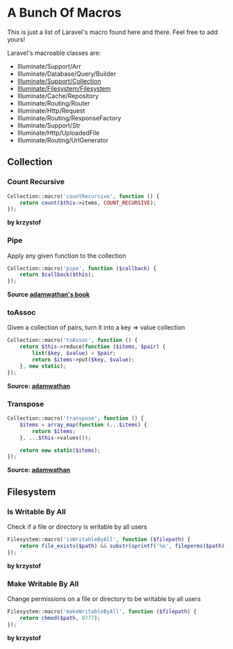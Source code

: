 # A Bunch Of Macros

This is just a list of Laravel's macro found here and there. Feel free to add yours!

Laravel's macroable classes are:
* Illuminate/Support/Arr
* Illuminate/Database/Query/Builder
* [Illuminate/Support/Collection](#collection)
* [Illuminate/Filesystem/Filesystem](#filesystem)
* Illuminate/Cache/Repository
* Illuminate/Routing/Router
* Illuminate/Http/Request
* Illuminate/Routing/ResponseFactory
* Illuminate/Support/Str
* Illuminate/Http/UploadedFile
* Illuminate/Routing/UrlGenerator

## Collection

### Count Recursive
```php
Collection::macro('countRecursive', function () {
    return count($this->items, COUNT_RECURSIVE);
});
```
**by krzystof**

### Pipe
Apply any given function to the collection
```php
Collection::macro('pipe', function ($callback) {
    return $callback($this);
});
```
**Source [adamwathan's book](http://adamwathan.me/refactoring-to-collections/)**

### toAssoc
Given a collection of pairs, turn it into a key => value collection
```php
Collection::macro('toAssoc', function () {
    return $this->reduce(function ($items, $pair) {
        list($key, $value) = $pair;
        return $items->put($key, $value);
    }, new static);
});
```
**Source: [adamwathan](https://gist.github.com/adamwathan/a04873b44a1dcd0f2b4257168499162c)**

### Transpose
```php
Collection::macro('transpose', function () {
    $items = array_map(function (...$items) {
        return $items;
    }, ...$this->values());

    return new static($items);
});
```
**Source: [adamwathan](http://adamwathan.me/2016/04/06/cleaning-up-form-input-with-transpose/)**

## Filesystem

### Is Writable By All
Check if a file or directory is writable by all users
```php
Filesystem::macro('isWritableByAll', function ($filepath) {
    return file_exists($path) && substr(sprintf('%o', fileperms($path)), -1) === '7';
});
```
**by krzystof**

### Make Writable By All
Change permissions on a file or directory to be writable by all users
```php
Filesystem::macro('makeWritableByAll', function ($filepath) {
    return chmod($path, 0777);
});
```
**by krzystof**
